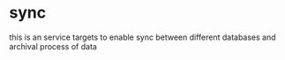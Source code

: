 # sync
this is an service targets to enable sync between different databases and archival process of data
